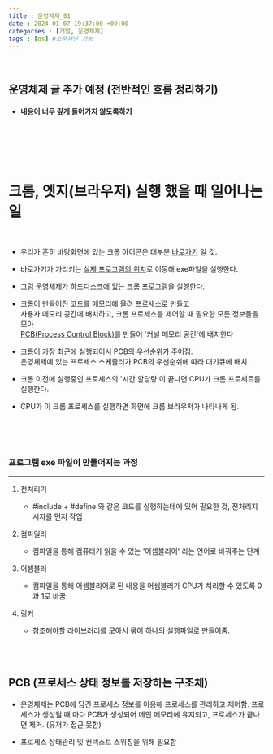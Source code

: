 ```yaml
---
title : 운영체제_01
date : 2024-01-07 19:37:00 +09:00
categories : [개발, 운영체제]
tags : [os] #소문자만 가능
---
```



<br>

## 운영체제 글 추가 예정 (전반적인 흐름 정리하기)

- #### 내용이 너무 깊게 들어가지 않도록하기


<br><br><br><br>



# 크롬, 엣지(브라우저) 실행 했을 때 일어나는 일

<br>

- 우리가 흔히 바탕화면에 있는 크롬 아이콘은 대부분 <U>바로가기</U> 일 것.

- 바로가기가 가리키는 <U>실제 프로그램의 위치</U>로 이동해 exe파일을 실행한다.

- 그럼 운영체제가 하드디스크에 있는 크롬 프로그램을 실행한다.

- 크롬이 만들어진 코드를 메모리에 올려 프로세스로 만들고 <br>
사용자 메모리 공간에 배치하고, 크롬 프로세스를 제어할 때 필요한 모든 정보들을 모아 <br>
<U>PCB(Process Control Block)</U>를 만들어 '커널 메모리 공간'에 배치한다

- 크롬이 가장 최근에 실행되어서 PCB의 우선순위가 주어짐. <br>
운영체제에 있는 프로세스 스케줄러가 PCB의 우선순쉬에 따라 대기큐에 배치

- 크롬 이전에 실행중인 프로세스의 '시간 할당량'이 끝나면 CPU가 크롬 프로세르를 실행한다.

- CPU가 이 크롬 프로세스를 실행하면 화면에 크롬 브라우저가 나타나게 됨.

<br><br><br>


### 프로그램 exe 파일이 만들어지는 과정
---

1. 전처리기 
   - #include + #define 와 같은
   코드를 실행하는데에 있어 필요한 것, 
   전처리지시자를 먼저 작업

2. 컴파일러 
    - 컴파일을 통해 컴퓨터가 읽을 수 있는 '어셈블리어' 라는 언어로 바꿔주는 단계

3. 어셈블러
   - 컴파일을 통해 어셈블리어로 된 내용을
   어셈블러가 CPU가 처리할 수 있도록 0과 1로 바꿈.

4. 링커
    - 참조해야할 라이브러리를 모아서 묶어 하나의 실행파일로 만들어줌.


<br><br>


## PCB (프로세스 상태 정보를 저장하는 구조체)
- 운영체제는 PCB에 담긴 프로세스 정보를 이용해 프로세스를 관리하고 제어함.
프로세스가 생성될 때 마다 PCB가 생성되어 메인 메모리에 유지되고, 프로세스가 끝나면 제거.
(유저가 접근 못함)

- 프로세스 상태관리 및 컨텍스트 스위칭을 위해 필요함

<br>




